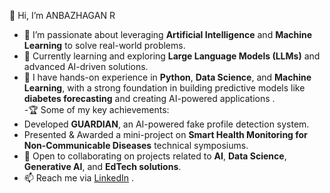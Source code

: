 👋 Hi, I’m ANBAZHAGAN R  
- 👀 I’m passionate about leveraging **Artificial Intelligence** and **Machine Learning** to solve real-world problems.  
- 🌱 Currently learning and exploring **Large Language Models (LLMs)** and advanced AI-driven solutions.  
- 💼 I have hands-on experience in **Python**, **Data Science**, and **Machine Learning**, with a strong foundation in building predictive models like **diabetes forecasting** and creating AI-powered applications .  
-🏆 Some of my key achievements:  
- Developed **GUARDIAN**, an AI-powered fake profile detection system.  
- Presented & Awarded a mini-project on **Smart Health Monitoring for Non-Communicable Diseases** technical symposiums.  
- 🤝 Open to collaborating on projects related to **AI**, **Data Science**, **Generative AI**, and **EdTech solutions**.  
- 📫 Reach me via [LinkedIn](https://www.linkedin.com/in/anbazhagan-r-5121a3275/) .  

 
